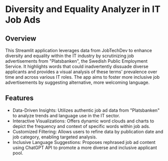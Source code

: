 # Diversity and Equality Analyzer in IT Job Ads

## Overview

This Streamlit application leverages data from JobTechDev to enhance diversity and equality within the IT industry by scrutinizing job advertisements from "Platsbanken", the Swedish Public Employment Service. It highlights words that could inadvertently dissuade diverse applicants and provides a visual analysis of these terms' prevalence over time and across various IT roles. The app aims to foster more inclusive job advertisements by suggesting alternative, more welcoming language.

## Features

- Data-Driven Insights: Utilizes authentic job ad data from "Platsbanken" to analyze trends and language use in the IT sector.
- Interactive Visualizations: Offers dynamic word clouds and charts to depict the frequency and context of specific words within job ads.
- Customized Filtering: Allows users to refine data by publication date and job category, enabling targeted analysis.
- Inclusive Language Suggestions: Proposes rephrased job ad content using ChatGPT API to promote a more diverse and inclusive applicant pool.
